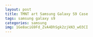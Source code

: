 ```yaml
---
layout: post
title: TMNT art Samsung Galaxy S9 Case
tags: samsung galaxy s9
categories: samsung
img: 1Ge8aciG9Fd_ZvA4DhSgk2zjkN3_wO3CI
---
```

